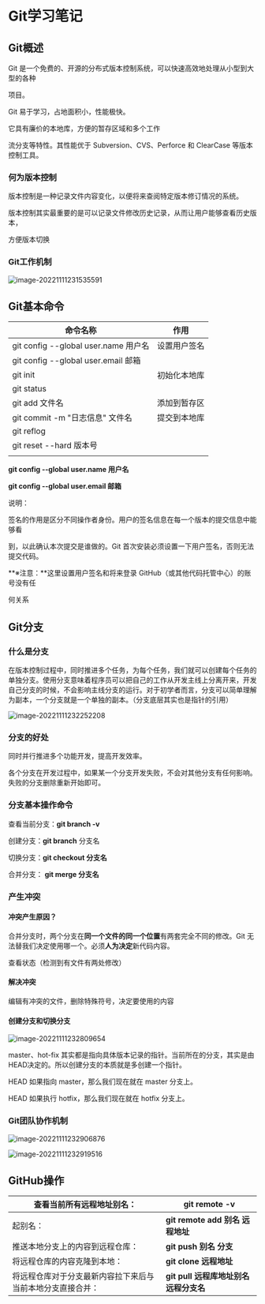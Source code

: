 # Git学习笔记

## Git概述

Git 是一个免费的、开源的分布式版本控制系统，可以快速高效地处理从小型到大型的各种

项目。

Git 易于学习，占地面积小，性能极快。 

它具有廉价的本地库，方便的暂存区域和多个工作

流分支等特性。其性能优于 Subversion、CVS、Perforce 和 ClearCase 等版本控制工具。

### **何为版本控制**

版本控制是一种记录文件内容变化，以便将来查阅特定版本修订情况的系统。

版本控制其实最重要的是可以记录文件修改历史记录，从而让用户能够查看历史版本，

方便版本切换

### Git工作机制

![image-20221111231535591](C:\Users\lenovo\AppData\Roaming\Typora\typora-user-images\image-20221111231535591.png)

## Git基本命令

| 命令名称                             | 作用         |
| ------------------------------------ | ------------ |
| git config --global user.name 用户名 | 设置用户签名 |
| git config --global user.email 邮箱  |              |
| git init                             | 初始化本地库 |
| git status                           |              |
| git add 文件名                       | 添加到暂存区 |
| git commit -m "日志信息" 文件名      | 提交到本地库 |
| git reflog                           |              |
| git reset --hard 版本号              |              |
|                                      |              |

**git config --global user.name 用户名**

**git config --global user.email 邮箱**

说明：

签名的作用是区分不同操作者身份。用户的签名信息在每一个版本的提交信息中能够看

到，以此确认本次提交是谁做的。Git 首次安装必须设置一下用户签名，否则无法提交代码。

**※注意：**这里设置用户签名和将来登录 GitHub（或其他代码托管中心）的账号没有任

何关系

## Git分支

### 什么是分支

在版本控制过程中，同时推进多个任务，为每个任务，我们就可以创建每个任务的单独分支。使用分支意味着程序员可以把自己的工作从开发主线上分离开来，开发自己分支的时候，不会影响主线分支的运行。对于初学者而言，分支可以简单理解为副本，一个分支就是一个单独的副本。（分支底层其实也是指针的引用）

![image-20221111232252208](C:\Users\lenovo\AppData\Roaming\Typora\typora-user-images\image-20221111232252208.png)

### 分支的好处

同时并行推进多个功能开发，提高开发效率。

各个分支在开发过程中，如果某一个分支开发失败，不会对其他分支有任何影响。失败的分支删除重新开始即可。

### 分支基本操作命令

查看当前分支：**git branch -v**

创建分支：**git branch** 分支名

切换分支：**git checkout 分支名**

合并分支： **git merge 分支名**

### 产生冲突

#### 冲突产生原因？

合并分支时，两个分支在**同一个文件的同一个位置**有两套完全不同的修改。Git 无法替我们决定使用哪一个。必须**人为决定**新代码内容。

查看状态（检测到有文件有两处修改）

#### 解决冲突

编辑有冲突的文件，删除特殊符号，决定要使用的内容

#### 创建分支和切换分支

![image-20221111232809654](C:\Users\lenovo\AppData\Roaming\Typora\typora-user-images\image-20221111232809654.png)

master、hot-fix 其实都是指向具体版本记录的指针。当前所在的分支，其实是由 HEAD决定的。所以创建分支的本质就是多创建一个指针。

HEAD 如果指向 master，那么我们现在就在 master 分支上。

HEAD 如果执行 hotfix，那么我们现在就在 hotfix 分支上。

### Git团队协作机制

![image-20221111232906876](C:\Users\lenovo\AppData\Roaming\Typora\typora-user-images\image-20221111232906876.png)

![image-20221111232919516](C:\Users\lenovo\AppData\Roaming\Typora\typora-user-images\image-20221111232919516.png)

## GitHub操作

| 查看当前所有远程地址别名：                                 | **git remote -v**                      |
| ---------------------------------------------------------- | -------------------------------------- |
| 起别名：                                                   | **git remote add 别名 远程地址**       |
| 推送本地分支上的内容到远程仓库：                           | **git push 别名 分支**                 |
| 将远程仓库的内容克隆到本地：                               | **git clone 远程地址**                 |
| 将远程仓库对于分支最新内容拉下来后与当前本地分支直接合并： | **git pull 远程库地址别名 远程分支名** |

